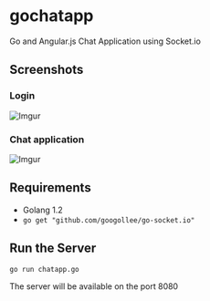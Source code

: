 gochatapp
===================================================


Go and Angular.js Chat Application using Socket.io

## Screenshots
### Login
![Imgur](http://i.imgur.com/5wXjNQR.png)

### Chat application
![Imgur](http://i.imgur.com/aMyoUiC.png)


## Requirements
- Golang 1.2
- ``` go get "github.com/googollee/go-socket.io" ```

## Run the Server
``` go run chatapp.go ```

The server will be available on the port 8080

